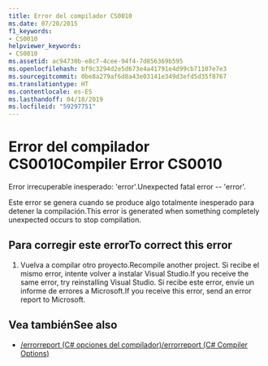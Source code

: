 ```yaml
---
title: Error del compilador CS0010
ms.date: 07/20/2015
f1_keywords:
- CS0010
helpviewer_keywords:
- CS0010
ms.assetid: ac94730b-e8c7-4cee-94f4-7d856369b595
ms.openlocfilehash: bf9c3294d2e5d673e4a41791e4d99cb71107e7e3
ms.sourcegitcommit: 0be8a279af6d8a43e03141e349d3efd5d35f8767
ms.translationtype: HT
ms.contentlocale: es-ES
ms.lasthandoff: 04/18/2019
ms.locfileid: "59297751"
---
```

# <a name="compiler-error-cs0010"></a><span data-ttu-id="ab117-102">Error del compilador CS0010</span><span class="sxs-lookup"><span data-stu-id="ab117-102">Compiler Error CS0010</span></span>
<span data-ttu-id="ab117-103">Error irrecuperable inesperado: 'error'.</span><span class="sxs-lookup"><span data-stu-id="ab117-103">Unexpected fatal error -- 'error'.</span></span>  
  
 <span data-ttu-id="ab117-104">Este error se genera cuando se produce algo totalmente inesperado para detener la compilación.</span><span class="sxs-lookup"><span data-stu-id="ab117-104">This error is generated when something completely unexpected occurs to stop compilation.</span></span>  
  
## <a name="to-correct-this-error"></a><span data-ttu-id="ab117-105">Para corregir este error</span><span class="sxs-lookup"><span data-stu-id="ab117-105">To correct this error</span></span>  
  
1. <span data-ttu-id="ab117-106">Vuelva a compilar otro proyecto.</span><span class="sxs-lookup"><span data-stu-id="ab117-106">Recompile another project.</span></span> <span data-ttu-id="ab117-107">Si recibe el mismo error, intente volver a instalar Visual Studio.</span><span class="sxs-lookup"><span data-stu-id="ab117-107">If you receive the same error, try reinstalling Visual Studio.</span></span> <span data-ttu-id="ab117-108">Si recibe este error, envíe un informe de errores a Microsoft.</span><span class="sxs-lookup"><span data-stu-id="ab117-108">If you receive this error, send an error report to Microsoft.</span></span>  
  
## <a name="see-also"></a><span data-ttu-id="ab117-109">Vea también</span><span class="sxs-lookup"><span data-stu-id="ab117-109">See also</span></span>

- [<span data-ttu-id="ab117-110">/errorreport (C# opciones del compilador)</span><span class="sxs-lookup"><span data-stu-id="ab117-110">/errorreport (C# Compiler Options)</span></span>](../../csharp/language-reference/compiler-options/errorreport-compiler-option.md)

